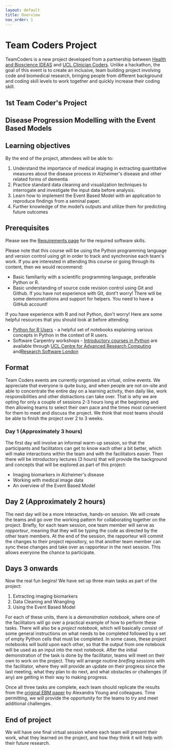 ```yaml
---
layout: default
title: Overview
nav_order: 1
---
```


# Team Coders Project
 TeamCoders is a new project developed from a
partnership between [Health and Bioscience IDEAS](https://healthbioscienceideas.github.io)
and [UCL Clinician Coders](https://www.ucl.ac.uk/school-life-medical-sciences/about-slms/office-vice-provost-health/academic-careers-office/training-portfolios/clinician-coders#:~:text=Clinician%20Coders%20combines%20e%2Dlearning,academic%20and%20private%20sector%20partners.). 
Unlike a hackathon, the goal of this event is to create an inclusive, team building 
project involving code and biomedical research, bringing people from 
different background and coding skill levels to 
work together and quickly increase their coding skill.

## 1st Team Coder's Project
## Disease Progression Modelling with the Event Based Models

## Learning objectives
By the end of the project, attendees will be able to:
1. Understand the importance of medical imaging 
in extracting quantitative measures about the disease process in Alzheimer's disease and other related forms of dementia
2. Practice standard data cleaning and visualization techniques to interrogate and investigate the input data before analysis.
3. Learn how to implement the Event Based Model with an application to reproduce findings from a seminal paper. 
4. Further knowledge of the model’s outputs and utilize them for predicting future outcomes
 
## Prerequisites
 Please see the [Requirements page](requirements.md) for the required software skills.

 Please note that this course will be using the Python programming language and version control
 using git in order to track and synchronise each
 team's work.  If you are interested in attending this course or going through its content, then we would recommend:
* Basic familiarity with a scientific programming language, preferable Python or R.  
* Basic understanding of source code revision control using Git and Github.
If you have not experience with Git, dont't worry! There will be some demonstrations and support for helpers. You need to have a GitHub account! 

If you have experience with R and not Python, don't worry! Here are some helpful resources that you should look at before attending:
 
* [Python for R Users](https://github.com/poldrack/PythonForRUsers) - a helpful set of notebooks explaining various concepts in Python in the context of R users.
* Software Carpentry workshops - [Introductory courses in Python](https://swcarpentry.github.io/python-novice-gapminder/) are available through [UCL Centre for Advanced Research Computing](https://www.ucl.ac.uk/advanced-research-computing/training/course-catalogue) and[Research Software London](https://rslondon.ac.uk/events/)

 
## Format
Team Coders events are currently organised as 
virtual, online events. We appreciate that 
everyone is quite busy, and when people are not 
on-site and able to concentrate the entire day 
on a learning activity, then daily like, work 
responsibilities and other distractions can take 
over. That is why we are opting for only a 
couple of sessions 2-3 hours long at the 
beginning and then allowing teams to select 
their own pace and the times most convenient for 
them to meet and discuss the project. We think 
that most teams should be able to finish the 
project over 2 to 3 weeks.

### Day 1 (Approximately 3 hours)
The first day will involve an informal warm-up 
session, so that the participants and 
facilitators can get to know each other a bit 
better, which will make interactions within the 
team and with the facilitators easier. Then there will be introductory lectures (3 hours) that will provide the background and concepts
that will be explored as part of this project:
* Imaging biomarkers in Alzheimer's disease
* Working with medical image data
* An overview of the Event Based Model

## Day 2 (Approximately 2 hours)
The next day will be a more interactive, hands-on 
session. We will create the teams and go over the 
working pattern for collaborating together on the 
project. Briefly, for each team session, one
team member will serve as _rapporteur_, meaning
that they will be typing the code as directed
by the other team members. At the end of the
session, the rapporteur will commit the changes
to their project repository, so that another
team member can sync these changes and take 
over as rapporteur in the next session. This
allows everyone the chance to participate.

## Days 3 onwards
 Now the real fun begins! We have set up three
 main tasks as part of the project:
 1. Extracting imaging biomarkers
 2. Data Cleaning and Wrangling
 3. Using the Event Based Model

 For each of these units, there is a _demonstration notebook_, where one of the 
 facilitators will go over
 a practical example of how to perform these
 tasks. There will also be a _project notebook_, 
 which will basically consist of some general
 instructions on what needs to be completed
 followed by a set of empty Python cells that
 must be completed. In some cases,  these project notebooks
 will build upon each other, so that the output
 from one notebook will be used as an input
 into the next notebook.
After the initial demonstration of the task is 
done by the facilitator, teams will meet on their 
own to work on the project. They will arrange 
routine _breifing sessions_ with the facilitator, 
where they will provide an update on their 
progress since the last meeting, what they plan to
do next, and what obstacles or challenges (if any)
are getting in their way to making progress. 

Once all three tasks are complete, each team
should replicate the results from the [original
EBM paper](https://doi.org/10.1093/brain/awu176) 
by Alexandra Young and colleagues.
 Time permitting, we will provide the opportunity 
 for the teams to try and meet additional challenges.
 
## End of project
We will have one final virtual session where each
team will present their work, what they learned
on the project, and how they think it will help
with their future research.
